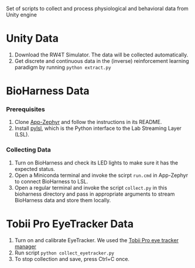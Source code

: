 Set of scripts to collect and process physiological and behavioral data from Unity engine

# Unity Data
1. Download the RW4T Simulator. The data will be collected automatically.
2. Get discrete and continuous data in the (inverse) reinforcement learning paradigm by running `python extract.py`

# BioHarness Data
### Prerequisites
1. Clone [App-Zephyr](https://github.com/labstreaminglayer/App-Zephyr) and follow the instructions in its README.
2. Install [pylsl](https://pypi.org/project/pylsl/), which is the Python interface to the Lab Streaming Layer (LSL).

### Collecting Data
1. Turn on BioHarness and check its LED lights to make sure it has the expected status.
2. Open a Miniconda terminal and invoke the scirpt ```run.cmd``` in App-Zephyr to connect BioHarness to LSL.
3. Open a regular terminal and invoke the script ```collect.py``` in this bioharness directory and pass in appropriate arguments to stream BioHarness data and store them locally.

# Tobii Pro EyeTracker Data
1. Turn on and calibrate EyeTracker. We used the [Tobii Pro eye tracker manager](https://www.tobii.com/products/software/applications-and-developer-kits/tobii-pro-eye-tracker-manager)
2. Run script ```python collect_eyetracker.py```
3. To stop collection and save, press Ctrl+C once.
